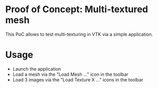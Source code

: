 Proof of Concept: Multi-textured mesh
=====================================

This PoC allows to test multi-texturing in VTK via a simple application.

Usage
=====

- Launch the application
- Load a mesh via the "Load Mesh ..." icon in the toolbar
- Load 3 images via the "Load Texture X ..." icons in the toolbar

